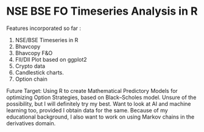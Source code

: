 # NSE BSE FO Timeseries Analysis in R

Features incorporated so far : 
1. NSE/BSE Timeseries in R
2. Bhavcopy
3. Bhavcopy F&O
4. FII/DII Plot based on ggplot2
5. Crypto data 
6. Candlestick charts.
7. Option chain

Future Target: Using R to create Mathematical Predictory Models for optimizing Option Strategies, based on Black–Scholes model. Unsure of the possibility, but I will definitely try my best. Want to look at AI and machine learning too, provided I obtain data for the same. Because of my educational background, I also want to work on using Markov chains in the derivatives domain.

 
